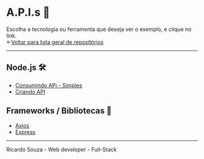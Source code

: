 # A.P.I.s 🔘
Escolha a tecnologia ou ferramenta que deseja ver o exemplo, e clique no link.<br> 
←[Voltar para lista geral de repositórios](https://github.com/ricardaonao/Portifolio)


___________________________________________________________________________________________________
## Node.js 🛠
* [Consumindo APi - Simples]()
* [Criando API]()


## Frameworks / Bibliotecas 🧰
* [Axios]()
* [Express]()


___________________________________________________________________________________________________
Ricardo Souza  - Web developer - Full-Stack
